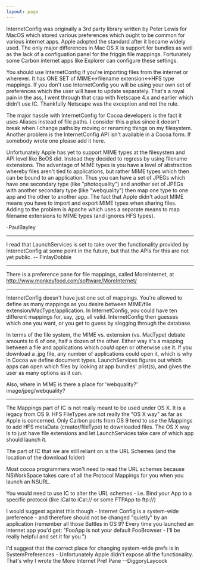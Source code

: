 ```yaml
---
layout: page
---
```




InternetConfig was originally a 3rd party library written by Peter Lewis for MacOS which stored various preferences which ought to be common for various internet apps. Apple adopted the standard after it became widely used. The only major differences in Mac OS X is support for bundles as well as the lack of a configuation panel for the friggin file mappings. Fortunately some Carbon internet apps like Explorer can configure these settings.

You should use InternetConfig if you're importing files from the internet or wherever. It has ONE SET of MIME<->filename extension<->HFS type mappings. If you don't use InternetConfig you will be using your own set of preferences which the user will have to update separately. That's a royal pain in the ass, I went through that crap with Netscape 4.x and earlier which didn't use IC. Thankfully Netscape was the exception and not the rule.

The major hassle with InternetConfig for Cocoa developers is the fact it uses Aliases instead of file paths. I consider this a plus since it doesn't break when I change paths by moving or renaming things on my filesystem. Another problem is the InternetConfig API isn't available in a Cocoa form. If somebody wrote one please add it here.

Unfortunately Apple has yet to support MIME types at the filesystem and API level like BeOS did. Instead they decided to regress by using filename extensions. The advantage of MIME types is you have a level of abstraction whereby files aren't tied to applications, but rather MIME types which then can be bound to an application. Thus you can have a set of JPEGs which have one secondary type (like "photoquality") and another set of JPEGs with another secondary type (like "webquality") then map one type to one app and the other to another app. The fact that Apple didn't adopt MIME means you have to import and export MIME types when sharing files. Adding to the problem is Apache which uses a separate means to map filename extensions to MIME types (and ignores HFS types).

-PaulBayley

----

I read that LaunchServices is set to take over the functionality provided by InternetConfig at some point in the future, but that the APIs for this are not yet public. -- FinlayDobbie

----
There is a preference pane for file mappings, called MoreInternet, at http://www.monkeyfood.com/software/MoreInternet/

----

InternetConfig doesn't have just one set of mappings. You're allowed to define as many mappings as you desire between MIME/file extension/MacType/application. In InternetConfig, you could have ten different mappings for, say, .jpg, all valid. InternetConfig then guesses which one you want, or you get to guess by slogging through the database.

In terms of the file system, the MIME vs. extension (vs. MacType) debate amounts to 6 of one, half a dozen of the other. Either way it's a mapping between a file and applications which *could* open or otherwise use it. If you download a .jpg file, any number of applications could open it, which is why in Cocoa we define document types. LaunchServices figures out which apps can open which files by looking at app bundles' plist(s), and gives the user as many options as it can.

Also, where in MIME is there a place for 'webquality?' image/jpeg/webquality?

----

The Mappings part of IC is not really meant to be used under OS X.  It is a legacy from OS 9.  HFS FileTypes are not really the "OS X way" as far as Apple is concerned.  Only Carbon ports from OS 9 tend to use the Mappings to add HFS metaData (creator/fileType) to downloaded files.   The OS X way is to just have file extensions and let LaunchServices take care of which app should launch it.

The part of IC that we are still reliant on is the URL Schemes (and the location of the download folder)

Most cocoa programmers won't need to read the URL schemes because NSWorkSpace takes care of all the Protocol Mappings for you when you launch an NSURL.

You would need to use IC to alter the URL schemes - i.e. Bind your App to a specific protocol (like iCal to iCal://  or some FTPApp to ftp://)

I would suggest against this though - Internet Config is a system-wide preference - and therefore should not be changed "quietly" by an application (remember all those Battles in OS 9?  Every time you launched an internet app you'd get: "FooApp is not your default FooBrowser - I'll be really helpful and set it for you.")

I'd suggest that the correct place for changing system-wide prefs is in SystemPreferences - Unfortunately Apple didn't expose all the functionality.   That's why I wrote the More Internet Pref Pane
--DiggoryLaycock
